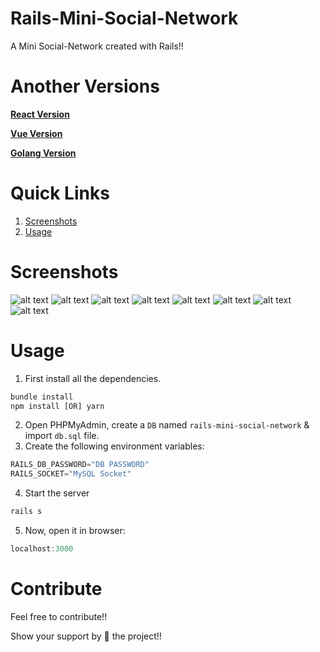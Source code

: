 # Rails-Mini-Social-Network
A Mini Social-Network created with Rails!!

# Another Versions
**[React Version](https://github.com/yTakkar/Single-Page-Social-Network)**

**[Vue Version](https://github.com/yTakkar/Vue-Mini-Social-Network)**

**[Golang Version](https://github.com/yTakkar/Go-Mini-Social-Network)**

# Quick Links
1. [Screenshots](#screenshots)
2. [Usage](#usage)

# Screenshots
![alt text](https://raw.githubusercontent.com/yTakkar/Rails-Mini-Social-Network/master/screenshots/Snap%202017-09-19%20at%2015.11.54.png)
![alt text](https://raw.githubusercontent.com/yTakkar/Rails-Mini-Social-Network/master/screenshots/Snap%202017-09-19%20at%2015.14.34.png)
![alt text](https://raw.githubusercontent.com/yTakkar/Rails-Mini-Social-Network/master/screenshots/Snap%202017-09-19%20at%2015.12.22.png)
![alt text](https://raw.githubusercontent.com/yTakkar/Rails-Mini-Social-Network/master/screenshots/Snap%202017-09-19%20at%2015.12.39.png)
![alt text](https://raw.githubusercontent.com/yTakkar/Rails-Mini-Social-Network/master/screenshots/Snap%202017-09-19%20at%2015.12.08.png)
![alt text](https://raw.githubusercontent.com/yTakkar/Rails-Mini-Social-Network/master/screenshots/Snap%202017-09-19%20at%2015.12.16.png)
![alt text](https://raw.githubusercontent.com/yTakkar/Rails-Mini-Social-Network/master/screenshots/Snap%202017-09-19%20at%2015.12.30.png)
![alt text](https://raw.githubusercontent.com/yTakkar/Rails-Mini-Social-Network/master/screenshots/Snap%202017-09-19%20at%2015.12.53.png)

# Usage
1. First install all the dependencies.
```javascript
bundle install
npm install [OR] yarn
```
2. Open PHPMyAdmin, create a `DB` named `rails-mini-social-network` & import `db.sql` file.
3. Create the following environment variables:
```javascript
RAILS_DB_PASSWORD="DB PASSWORD"
RAILS_SOCKET="MySQL Socket"
```
4. Start the server
```javascript
rails s
```
5. Now, open it in browser:
```javascript
localhost:3000
```

# Contribute
Feel free to contribute!!

Show your support by 🌟 the project!!
